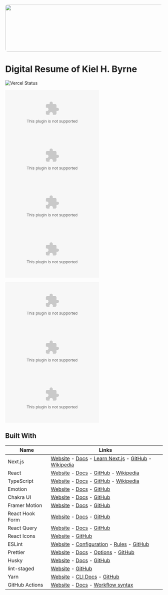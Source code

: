 <!-- ![Random image](https://picsum.photos/900/300) -->

<img src="https://kielbyrne.com/assets/img/kielbw.jpg" height="150" width="600" style=" object-fit: cover; object-position: 0 -25px; border-radius: 7px" />

# Digital Resume of Kiel H. Byrne

<!-- [![Netlify Status](https://api.netlify.com/api/v1/badges/a49d1b1f-08a3-4d0d-9162-f9fe34497b67/deploy-status)](https://app.netlify.com/sites/kielbyrne/deploys) -->

![Vercel Status](https://img.shields.io/github/deployments/Kiel-H-Byrne/kielbyrne.com/production?label=vercel&logo=vercel)

![GitHub repo size](https://img.shields.io/github/repo-size/kiel-h-byrne/kielbyrne.com)
![Github code size](https://img.shields.io/github/languages/code-size/kiel-h-byrne/kielbyrne.com)
![Github Languages](https://img.shields.io/github/languages/count/kiel-h-byrne/kielbyrne.com)
![Github Top Language](https://img.shields.io/github/languages/top/kiel-h-byrne/kielbyrne.com)

![GitHub Issues](https://img.shields.io/github/issues-raw/kiel-h-byrne/kielbyrne.com)
![GitHub contributors](https://img.shields.io/github/contributors/kiel-h-byrne/kielbyrne.com)
![Github Last Commit](https://img.shields.io/github/last-commit/kiel-h-byrne/kielbyrne.com)

## Built With

| Name            | Links                                                                                                                                                                                                           |
| --------------- | --------------------------------------------------------------------------------------------------------------------------------------------------------------------------------------------------------------- |
| Next.js         | [Website](https://nextjs.org/) - [Docs](https://nextjs.org/docs) - [Learn Next.js](https://nextjs.org/learn) - [GitHub](https://github.com/vercel/next.js) - [Wikipedia](https://en.wikipedia.org/wiki/Next.js) |
| React           | [Website](https://reactjs.org/) - [Docs](https://reactjs.org/docs/getting-started.html) - [GitHub](https://github.com/facebook/react) - [Wikipedia](<https://en.wikipedia.org/wiki/React_(JavaScript_library)>) |
| TypeScript      | [Website](https://www.typescriptlang.org/) - [Docs](https://www.typescriptlang.org/docs/) - [GitHub](https://github.com/microsoft/TypeScript) - [Wikipedia](https://en.wikipedia.org/wiki/TypeScript)           |
| Emotion         | [Website](https://emotion.sh/) - [Docs](https://emotion.sh/docs/introduction) - [GitHub](https://github.com/emotion-js/emotion)                                                                                 |
| Chakra UI       | [Website](https://chakra-ui.com/) - [Docs](https://chakra-ui.com/docs/getting-started) - [GitHub](https://github.com/chakra-ui/chakra-ui)                                                                       |
| Framer Motion   | [Website](https://www.framer.com/motion/) - [Docs](https://www.framer.com/docs/) - [GitHub](https://github.com/framer/motion)                                                                                   |
| React Hook Form | [Website](https://react-hook-form.com/) - [Docs](https://react-hook-form.com/get-started) - [GitHub](https://github.com/react-hook-form/react-hook-form)                                                        |
| React Query     | [Website](https://tanstack.com/query/latest) - [Docs](https://tanstack.com/query/latest/docs/react/overview) - [GitHub](https://github.com/tanstack/query)                                                      |
| React Icons     | [Website](https://react-icons.github.io/react-icons/) - [GitHub](https://github.com/react-icons/react-icons)                                                                                                    |
| ESLint          | [Website](https://eslint.org/) - [Configuration](https://eslint.org/docs/user-guide/configuring/) - [Rules](https://eslint.org/docs/rules/) - [GitHub](https://github.com/eslint/eslint)                        |
| Prettier        | [Website](https://prettier.io/) - [Docs](https://prettier.io/docs/en/index.html) - [Options](https://prettier.io/docs/en/options.html) - [GitHub](https://github.com/prettier/prettier)                         |
| Husky           | [Website](https://typicode.github.io/husky/) - [Docs](https://typicode.github.io/husky/) - [GitHub](https://github.com/typicode/husky)                                                                          |
| lint-staged     | [Website](https://github.com/okonet/lint-staged) - [GitHub](https://github.com/okonet/lint-staged)                                                                                                              |
| Yarn            | [Website](https://yarnpkg.com/) - [CLI Docs](https://yarnpkg.com/cli) - [GitHub](https://github.com/yarnpkg/berry)                                                                                              |
| GitHub Actions  | [Website](https://github.com/features/actions) - [Docs](https://docs.github.com/en/actions) - [Workflow syntax](https://docs.github.com/en/actions/reference/workflow-syntax-for-github-actions)                |
